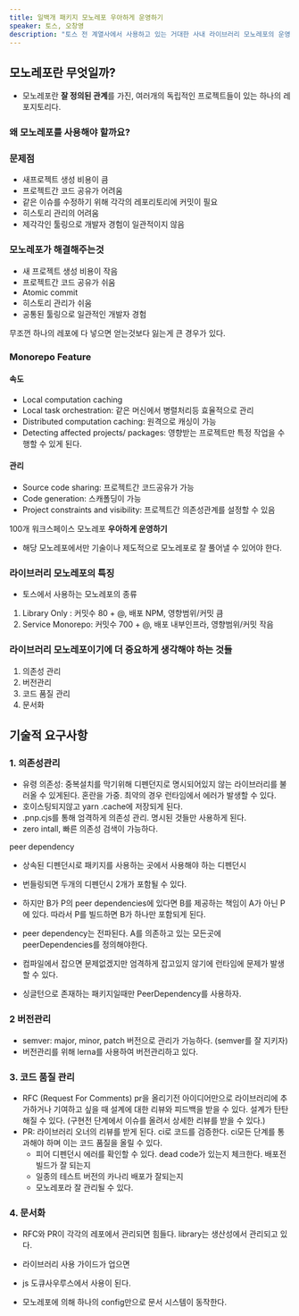 ```yaml
---
title: 일백개 패키지 모노레포 우아하게 운영하기
speaker: 토스, 오창영
description: "토스 전 계열사에서 사용하고 있는 거대한 사내 라이브러리 모노레포의 운영 경험에 대해 공유합니다."
---
```


## 모노레포란 무엇일까?

- 모노레포란 **잘 정의된 관계**를 가진, 여러개의 독립적인 프로젝트들이 있는 하나의 레포지토리다.

### 왜 모노레포를 사용해야 할까요?

### 문제점
- 새프로젝트 생성 비용이 큼
- 프로젝트간 코드 공유가 어려움
- 같은 이슈를 수정하기 위해 각각의 레포리토리에 커밋이 필요
- 히스토리 관리의 어려움
- 제각각인 툴링으로 개발자 경험이 일관적이지 않음

### 모노레포가 해결해주는것
- 새 프로젝트 생성 비용이 작음
- 프로젝트간 코드 공유가 쉬움
- Atomic commit
- 히스토리 관리가 쉬움
- 공통된 툴링으로 일관적인 개발자 경험

무조껀 하나의 레포에 다 넣으면 얻는것보다 잃는게 큰 경우가 있다.

### Monorepo Feature

#### 속도
- Local computation caching
- Local task orchestration: 같은 머신에서 병렬처리등 효율적으로 관리
- Distributed computation caching: 원격으로 캐싱이 가능
- Detecting affected projects/ packages: 영향받는 프로젝트만 특정 작업을 수행할 수 있게 된다.

#### 관리
- Source code sharing: 프로젝트간 코드공유가 가능
- Code generation: 스캐폴딩이 가능
- Project constraints and visibility: 프로젝트간 의존성관계를 설정할 수 있음

100개 워크스페이스 모노레포 **우아하게 운영하기**

- 해당 모노레포에서만 기술이나 제도적으로 모노레포로 잘 풀어낼 수 있어야 한다.

### 라이브러리 모노레포의 특징

- 토스에서 사용하는 모노레포의 종류

1. Library Only : 커밋수 80 + @, 배포 NPM, 영향범위/커밋 큼
2. Service Monorepo: 커밋수 700 + @, 배포 내부인프라, 영향범위/커밋 작음

### 라이브러리 모노레포이기에 더 중요하게 생각해야 하는 것들

1. 의존성 관리
2. 버전관리
3. 코드 품질 관리
4. 문서화

## 기술적 요구사항

### 1. 의존성관리
- 유령 의존성: 중복설치를 막기위해 디펜던지로 명시되어있지 않는 라이브러리를 불러올 수 있게된다. 혼란을 가중. 최약의 경우 런타임에서 에러가 발생할 수 있다.
- 호이스팅되지않고 yarn .cache에 저장되게 된다.
- .pnp.cjs를 통해 엄격하게 의존성 관리. 명시된 것들만 사용하게 된다.
- zero intall, 빠른 의존성 검색이 가능하다.

peer dependency

- 상속된 디펜던시로 패키지를 사용하는 곳에서 사용해야 하는 디펜던시
- 번들링되면 두개의 디펜던시 2개가 포함될 수 있다.
- 하지만 B가 P의 peer dependencies에 있다면 B를 제공하는 책임이 A가 아닌 P에 있다. 따라서 P를 빌드하면 B가 하나만 포함되게 된다.
- peer dependency는 전파된다. A를 의존하고 있는 모든곳에 peerDependencies를 정의해야한다. 

- 컴파일에서 잡으면 문제없겠지만 엄격하게 잡고있지 않기에 런타임에 문제가 발생할 수 있다.
- 싱글턴으로 존재하는 패키지일때만 PeerDependency를 사용하자.

### 2 버전관리
- semver: major, minor, patch 버전으로 관리가 가능하다. (semver를 잘 지키자)
- 버전관리를 위해 lerna를 사용하여 버전관리하고 있다. 

### 3. 코드 품질 관리
- RFC (Request For Comments) pr을 올리기전 아이디어만으로 라이브러리에 추가하거나 기여하고 싶을 때 설계에 대한 리뷰와 피드백을 받을 수 있다. 설계가 탄탄해질 수 있다. (구현전 단계에서 이슈를 올려서 상세한 리뷰를 받을 수 있다.)
- PR: 라이브러리 오너의 리뷰를 받게 된다. ci로 코드를 검증한다. ci모든 단계를 통과해야 하며 이는 코드 품질을 올릴 수 있다.
  - 피어 디펜던시 에러를 확인할 수 있다. dead code가 있는지 체크한다. 배포전 빌드가 잘 되는지
  - 일종의 테스트 버전의 카나리 배포가 잘되는지
  - 모노레포라 잘 관리될 수 있다.

### 4. 문서화
- RFC와 PR이 각각의 레포에서 관리되면 힘들다. library는 생산성에서 관리되고 있다.
- 라이브러리 사용 가이드가 업으면
- js 도큐사우루스에서 사용이 된다.

- 모노레포에 의해 하나의 config만으로 문서 시스템이 동작한다.



